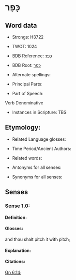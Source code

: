 # כָּפַר

<!-- Status: S2="NeedsEdits" -->
<!-- Lexica used for edits:   -->

## Word data

* Strongs: H3722

* TWOT: 1024

* BDB Reference: [כָּפַר](rc://en/bdb/dict/k.cu.ac)

* BDB Root: [כפר](rc://en/bdb/dict/k.cu.aa)

* Alternate spellings:

* Principal Parts:

* Part of Speech:

Verb Denominative

* Instances in Scripture: TBS

## Etymology:

* Related Language glosses:

* Time Period/Ancient Authors:

* Related words:

* Antonyms for all senses:

* Synonyms for all senses:

## Senses

### Sense 1.0:

#### Definition:

#### Glosses:

and thou shalt pitch it with pitch; 

#### Explanation:

#### Citations:

[Gn 6:14](rc://he/uhb/book/gen/6/14); 


